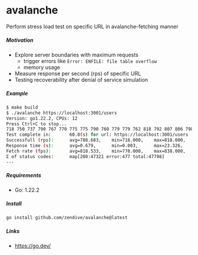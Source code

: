 # avalanche

Perform stress load test on specific URL in avalanche-fetching manner

##### Motivation

- Explore server boundaries with maximum requests
  - trigger errors like `Error: ENFILE: file table overflow`
  - memory usage
- Measure response per second (rps) of specific URL
- Testing recoverability after denial of service simulation

##### Example

```bash
$ make build
$ ./avalanche https://localhost:3001/users
Version: go1.22.2, CPUs: 12
Press Ctrl+C to stop...
718 750 737 790 767 770 775 775 790 760 779 779 762 818 792 807 806 798 768 756 801 800 806 796 786 790 795 801 803 800 790 803 803 802 815 799 788 782 798 810 800 796 784 783 801 789 788 774 800 800 804 808 791 793 793 776 808 799 790 775
Test complete in:       60.0(s) for url: https://localhost:3001/users
Successfull (rps):      avg=788.683,    min=718.000,    max=818.000,    stddev=18.542
Response time (s):      avg=0.679,      min=0.003,      max=23.326,     stddev=0.895
Fetch rate (fps):       avg=818.533,    min=778.000,    max=838.000,    stddev=10.390
Σ of status codes:      map[200:47321 error:477 total:47798]
---

```

##### Requirements

- Go: 1.22.2

##### Install
```bash
go install github.com/zendive/avalanche@latest
```

##### Links

- <https://go.dev/>
